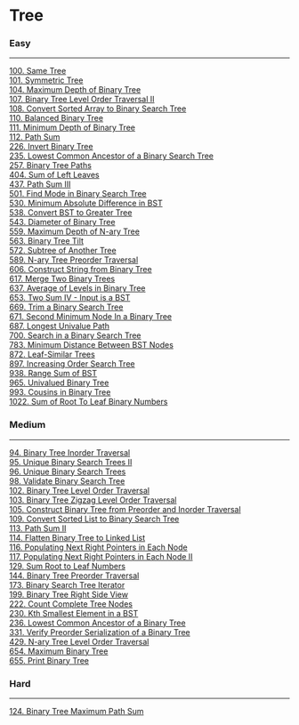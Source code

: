 # Tree

### Easy
---
[100. Same Tree](../solutions/0100-Same%20Tree.md)</br>
[101. Symmetric Tree](../solutions/0101-Symmetric%20Tree.md)</br>
[104. Maximum Depth of Binary Tree](../solutions/0104-Maximum%20Depth%20of%20Binary%20Tree.md)</br>
[107. Binary Tree Level Order Traversal II](../solutions/0107-Binary%20Tree%20Level%20Order%20Traversal%20II.md)</br>
[108. Convert Sorted Array to Binary Search Tree](../solutions/0108-Convert%20Sorted%20Array%20to%20Binary%20Search%20Tree.md)</br>
[110. Balanced Binary Tree](../solutions/0110-Balanced%20Binary%20Tree.md)</br>
[111. Minimum Depth of Binary Tree](../solutions/0111-Minimum%20Depth%20of%20Binary%20Tree.md)</br>
[112. Path Sum](../solutions/0112-Path%20Sum.md)</br>
[226. Invert Binary Tree](../solutions/0226-Invert%20Binary%20Tree.md)</br>
[235. Lowest Common Ancestor of a Binary Search Tree](../solutions/0235-Lowest%20Common%20Ancestor%20of%20a%20Binary%20Search%20Tree.md)</br>
[257. Binary Tree Paths](../solutions/0257-Binary%20Tree%20Paths.md)</br>
[404. Sum of Left Leaves](../solutions/0404-Sum%20of%20Left%20Leaves.md)</br>
[437. Path Sum III](../solutions/0437-Path%20Sum%20III.md)</br>
[501. Find Mode in Binary Search Tree](../solutions/0501-Find%20Mode%20in%20Binary%20Search%20Tree.md)</br>
[530. Minimum Absolute Difference in BST](../solutions/0530-Minimum%20Absolute%20Difference%20in%20BST.md)</br>
[538. Convert BST to Greater Tree](../solutions/0538-Convert%20BST%20to%20Greater%20Tree.md)</br>
[543. Diameter of Binary Tree](../solutions/0543-Diameter%20of%20Binary%20Tree.md)</br>
[559. Maximum Depth of N-ary Tree](../solutions/0559-Maximum%20Depth%20of%20N-ary%20Tree.md)</br>
[563. Binary Tree Tilt](../solutions/0563-Binary%20Tree%20Tilt.md)</br>
[572. Subtree of Another Tree](../solutions/0572-Subtree%20of%20Another%20Tree.md)</br>
[589. N-ary Tree Preorder Traversal](../solutions/0589-N-ary%20Tree%20Preorder%20Traversal.md)</br>
[606. Construct String from Binary Tree](../solutions/0606-Construct%20String%20from%20Binary%20Tree.md)</br>
[617. Merge Two Binary Trees](../solutions/0617-Merge%20Two%20Binary%20Trees.md)</br>
[637. Average of Levels in Binary Tree](../solutions/0637-Average%20of%20Levels%20in%20Binary%20Tree.md)</br>
[653. Two Sum IV - Input is a BST](../solutions/0653-Two%20Sum%20IV%20-%20Input%20is%20a%20BST.md)</br>
[669. Trim a Binary Search Tree](../solutions/0669-Trim%20a%20Binary%20Search%20Tree.md)</br>
[671. Second Minimum Node In a Binary Tree](../solutions/0671-Second%20Minimum%20Node%20In%20a%20Binary%20Tree.md)</br>
[687. Longest Univalue Path](../solutions/0687-Longest%20Univalue%20Path.md)</br>
[700. Search in a Binary Search Tree](../solutions/0700-Search%20in%20a%20Binary%20Search%20Tree.md)</br>
[783. Minimum Distance Between BST Nodes](../solutions/0783-Minimum%20Distance%20Between%20BST%20Nodes.md)</br>
[872. Leaf-Similar Trees](../solutions/0872-Leaf-Similar%20Trees.md)</br>
[897. Increasing Order Search Tree](../solutions/0897-Increasing%20Order%20Search%20Tree.md)</br>
[938. Range Sum of BST](../solutions/0938-Range%20Sum%20of%20BST.md)</br>
[965. Univalued Binary Tree](../solutions/0965-Univalued%20Binary%20Tree.md)</br>
[993. Cousins in Binary Tree](../solutions/0993-Cousins%20in%20Binary%20Tree.md)</br>
[1022. Sum of Root To Leaf Binary Numbers](../solutions/1022-Sum%20of%20Root%20To%20Leaf%20Binary%20Numbers.md)</br>

### Medium
---
[94. Binary Tree Inorder Traversal](../solutions/0094-Binary%20Tree%20Inorder%20Traversal.md)</br>
[95. Unique Binary Search Trees II](../solutions/0095-Unique%20Binary%20Search%20Trees%20II.md)</br>
[96. Unique Binary Search Trees](../solutions/0096-Unique%20Binary%20Search%20Trees.md)</br>
[98. Validate Binary Search Tree](../solutions/0098-Validate%20Binary%20Search%20Tree.md)</br>
[102. Binary Tree Level Order Traversal](../solutions/0102-Binary%20Tree%20Level%20Order%20Traversal.md)</br>
[103. Binary Tree Zigzag Level Order Traversal](../solutions/0103-Binary%20Tree%20Zigzag%20Level%20Order%20Traversal.md)</br>
[105. Construct Binary Tree from Preorder and Inorder Traversal](../solutions/0105-Construct%20Binary%20Tree%20from%20Preorder%20and%20Inorder%20Traversal.md.md)</br>
[109. Convert Sorted List to Binary Search Tree](../solutions/0109-Convert%20Sorted%20List%20to%20Binary%20Search%20Tree.md)</br>
[113. Path Sum II](../solutions/0113-Path%20Sum%20II.md)</br>
[114. Flatten Binary Tree to Linked List](../solutions/0114-Flatten%20Binary%20Tree%20to%20Linked%20List.md)</br>
[116. Populating Next Right Pointers in Each Node](../solutions/0116-Populating%20Next%20Right%20Pointers%20in%20Each%20Node.md)</br>
[117. Populating Next Right Pointers in Each Node II](../solutions/0117-Populating%20Next%20Right%20Pointers%20in%20Each%20Node%20II.md)</br>
[129. Sum Root to Leaf Numbers](../solutions/0129-Sum%20Root%20to%20Leaf%20Numbers.md)</br>
[144. Binary Tree Preorder Traversal](../solutions/0144-Binary%20Tree%20Preorder%20Traversal.md)</br>
[173. Binary Search Tree Iterator](../solutions/0173-Binary%20Search%20Tree%20Iterator.md)</br>
[199. Binary Tree Right Side View](../solutions/0199-Binary%20Tree%20Right%20Side%20View.md)</br>
[222. Count Complete Tree Nodes](../solutions/0222-Count%20Complete%20Tree%20Nodes.md)</br>
[230. Kth Smallest Element in a BST](../solutions/0230-Kth%20Smallest%20Element%20in%20a%20BST.md)</br>
[236. Lowest Common Ancestor of a Binary Tree](../solutions/0236-Lowest%20Common%20Ancestor%20of%20a%20Binary%20Tree.md)</br>
[331. Verify Preorder Serialization of a Binary Tree](../solutions/0331-Verify%20Preorder%20Serialization%20of%20a%20Binary%20Tree.md)</br>
[429. N-ary Tree Level Order Traversal](../solutions/0429-N-ary%20Tree%20Level%20Order%20Traversal.md)</br>
[654. Maximum Binary Tree](../solutions/0654-Maximum%20Binary%20Tree.md)</br>
[655. Print Binary Tree](../solutions/0655-Print%20Binary%20Tree.md)</br>

### Hard
---
[124. Binary Tree Maximum Path Sum](../solutions/0124-Binary%20Tree%20Maximum%20Path%20Sum.md)</br>
